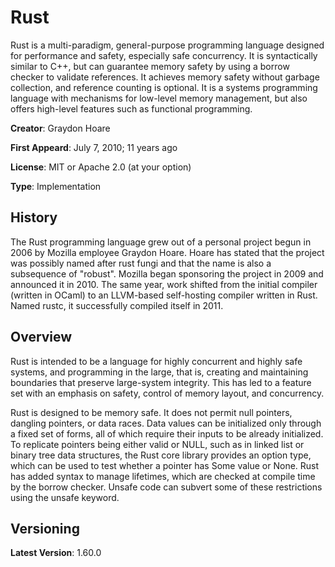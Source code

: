 # Rust

Rust is a multi-paradigm, general-purpose programming language designed for performance and safety, especially safe concurrency. It is syntactically similar to C++, but can guarantee memory safety by using a borrow checker to validate references. It achieves memory safety without garbage collection, and reference counting is optional. It is a systems programming language with mechanisms for low-level memory management, but also offers high-level features such as functional programming.

**Creator**: Graydon Hoare

**First Appeard**: July 7, 2010; 11 years ago

**License**: MIT or Apache 2.0 (at your option)

**Type**: Implementation


## History

The Rust programming language grew out of a personal project begun in 2006 by Mozilla employee Graydon Hoare. Hoare has stated that the project was possibly named after rust fungi and that the name is also a subsequence of "robust". Mozilla began sponsoring the project in 2009 and announced it in 2010. The same year, work shifted from the initial compiler (written in OCaml) to an LLVM-based self-hosting compiler written in Rust. Named rustc, it successfully compiled itself in 2011.

## Overview

Rust is intended to be a language for highly concurrent and highly safe systems, and programming in the large, that is, creating and maintaining boundaries that preserve large-system integrity. This has led to a feature set with an emphasis on safety, control of memory layout, and concurrency.

Rust is designed to be memory safe. It does not permit null pointers, dangling pointers, or data races. Data values can be initialized only through a fixed set of forms, all of which require their inputs to be already initialized. To replicate pointers being either valid or NULL, such as in linked list or binary tree data structures, the Rust core library provides an option type, which can be used to test whether a pointer has Some value or None. Rust has added syntax to manage lifetimes, which are checked at compile time by the borrow checker. Unsafe code can subvert some of these restrictions using the unsafe keyword.

## Versioning

**Latest Version**: 1.60.0
